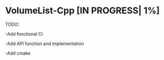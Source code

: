 # VolumeList-Cpp [IN PROGRESS| 1%]
TODO:

-Add fonctional CI

-Add API function and implementation

-Add cmake
